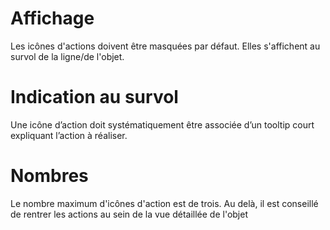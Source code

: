 # Affichage

Les icônes d'actions doivent être masquées par défaut. Elles s'affichent au survol de la ligne/de l'objet.

# Indication au survol

Une icône d’action doit systématiquement être associée d’un tooltip court expliquant l’action à réaliser.

# Nombres

Le nombre maximum d'icônes d'action est de trois. Au delà, il est conseillé de rentrer les actions au sein de la vue détaillée de l'objet
